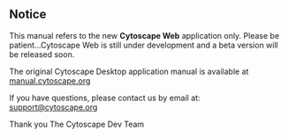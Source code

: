 <a id="notice"></a>
## Notice

This manual refers to the new **Cytoscape Web** application only.
Please be patient...Cytoscape Web is still under development and a beta version will be released soon.

The original Cytoscape Desktop application manual is available at [manual.cytoscape.org](https://manual.cytoscape.org)

If you have questions, please contact us by email at: support@cytoscape.org

Thank you
The Cytoscape Dev Team
